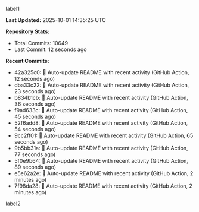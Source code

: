 
label1 
<!-- ACTIVITY_START -->
**Last Updated:** 2025-10-01 14:35:25 UTC

**Repository Stats:**
- Total Commits: 10649
- Last Commit: 12 seconds ago

**Recent Commits:**
- 42a325c0: 🤖 Auto-update README with recent activity (GitHub Action, 12 seconds ago)
- dba33c22: 🤖 Auto-update README with recent activity (GitHub Action, 23 seconds ago)
- b834b1cb: 🤖 Auto-update README with recent activity (GitHub Action, 36 seconds ago)
- f9ad633c: 🤖 Auto-update README with recent activity (GitHub Action, 45 seconds ago)
- 52f6add8: 🤖 Auto-update README with recent activity (GitHub Action, 54 seconds ago)
- 9cc2ff01: 🤖 Auto-update README with recent activity (GitHub Action, 65 seconds ago)
- 9b5bb31a: 🤖 Auto-update README with recent activity (GitHub Action, 77 seconds ago)
- 5f0e9b64: 🤖 Auto-update README with recent activity (GitHub Action, 89 seconds ago)
- e5e62a2e: 🤖 Auto-update README with recent activity (GitHub Action, 2 minutes ago)
- 7f98da28: 🤖 Auto-update README with recent activity (GitHub Action, 2 minutes ago)
<!-- ACTIVITY_END -->

label2
